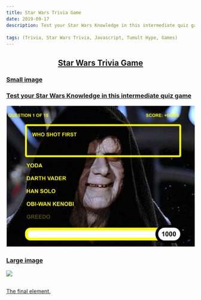 ```yaml
---
title: Star Wars Trivia Game
date: 2019-09-17
description: Test your Star Wars Knowledge in this intermediate quiz game

tags: (Trivia, Star Wars Trivia, Javascript, Tumult Hype, Games)
---
```



<a href = "https://ajsp.github.io/StarWarsTriviaGame/"> <h2><center>Star Wars Trivia Game</center></h2>


### Small image
<h3>Test your Star Wars Knowledge in this intermediate quiz game</h3>
<img src= "assets/img/Star wars screenshot.png">


### Large image

![](https://guides.github.com/activities/hello-world/branching.png)



```

```
The final element.
```
